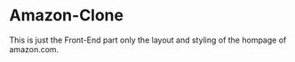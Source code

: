 # Amazon-Clone
This is just the Front-End part  only  the layout and styling of the hompage of amazon.com.
